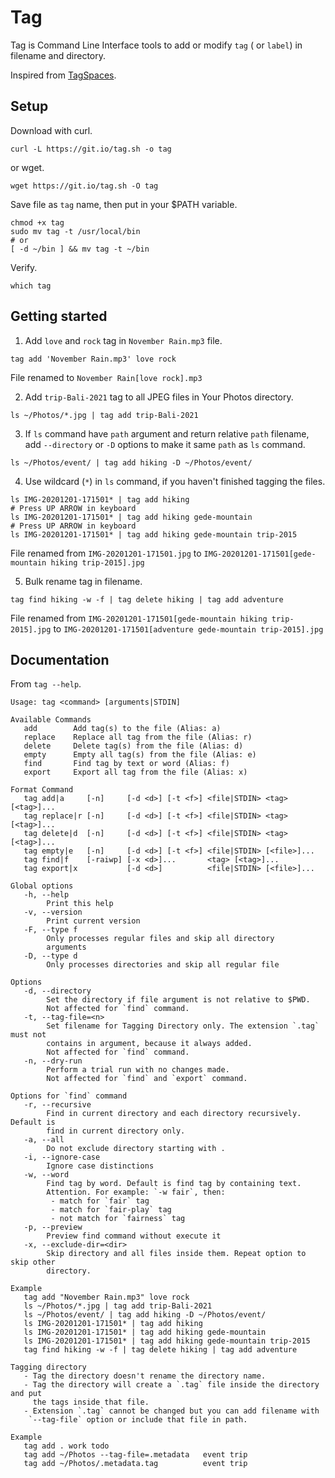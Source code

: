 # Tag

Tag is Command Line Interface tools to add or modify `tag` ( or `label`) in filename and directory.

Inspired from [TagSpaces](https://www.tagspaces.org/).

## Setup

Download with curl.

```
curl -L https://git.io/tag.sh -o tag
```

or wget.

```
wget https://git.io/tag.sh -O tag
```

Save file as `tag` name, then put in your $PATH variable.

```
chmod +x tag
sudo mv tag -t /usr/local/bin
# or
[ -d ~/bin ] && mv tag -t ~/bin
```

Verify.

```
which tag
```

## Getting started

1. Add `love` and `rock` tag in `November Rain.mp3` file.

```
tag add 'November Rain.mp3' love rock
```

File renamed to `November Rain[love rock].mp3`

2. Add `trip-Bali-2021` tag to all JPEG files in Your Photos directory.

```
ls ~/Photos/*.jpg | tag add trip-Bali-2021
```

3. If `ls` command have `path` argument and return relative `path` filename,
add `--directory` or `-D` options to make it same `path` as `ls` command.

```
ls ~/Photos/event/ | tag add hiking -D ~/Photos/event/
```

4. Use wildcard (`*`) in `ls` command, if you haven't finished tagging the files.

```
ls IMG-20201201-171501* | tag add hiking
# Press UP ARROW in keyboard
ls IMG-20201201-171501* | tag add hiking gede-mountain
# Press UP ARROW in keyboard
ls IMG-20201201-171501* | tag add hiking gede-mountain trip-2015
```

File renamed from `IMG-20201201-171501.jpg` to `IMG-20201201-171501[gede-mountain hiking trip-2015].jpg`

5. Bulk rename tag in filename.

```
tag find hiking -w -f | tag delete hiking | tag add adventure
```

File renamed from `IMG-20201201-171501[gede-mountain hiking trip-2015].jpg` to `IMG-20201201-171501[adventure gede-mountain trip-2015].jpg`

## Documentation

From `tag --help`.

```
Usage: tag <command> [arguments|STDIN]

Available Commands
   add        Add tag(s) to the file (Alias: a)
   replace    Replace all tag from the file (Alias: r)
   delete     Delete tag(s) from the file (Alias: d)
   empty      Empty all tag(s) from the file (Alias: e)
   find       Find tag by text or word (Alias: f)
   export     Export all tag from the file (Alias: x)

Format Command
   tag add|a     [-n]     [-d <d>] [-t <f>] <file|STDIN> <tag> [<tag>]...
   tag replace|r [-n]     [-d <d>] [-t <f>] <file|STDIN> <tag> [<tag>]...
   tag delete|d  [-n]     [-d <d>] [-t <f>] <file|STDIN> <tag> [<tag>]...
   tag empty|e   [-n]     [-d <d>] [-t <f>] <file|STDIN> [<file>]...
   tag find|f    [-raiwp] [-x <d>]...       <tag> [<tag>]...
   tag export|x           [-d <d>]          <file|STDIN> [<file>]...

Global options
   -h, --help
        Print this help
   -v, --version
        Print current version
   -F, --type f
        Only processes regular files and skip all directory
        arguments
   -D, --type d
        Only processes directories and skip all regular file

Options
   -d, --directory
        Set the directory if file argument is not relative to $PWD.
        Not affected for `find` command.
   -t, --tag-file=<n>
        Set filename for Tagging Directory only. The extension `.tag` must not
        contains in argument, because it always added.
        Not affected for `find` command.
   -n, --dry-run
        Perform a trial run with no changes made.
        Not affected for `find` and `export` command.

Options for `find` command
   -r, --recursive
        Find in current directory and each directory recursively. Default is
        find in current directory only.
   -a, --all
        Do not exclude directory starting with .
   -i, --ignore-case
        Ignore case distinctions
   -w, --word
        Find tag by word. Default is find tag by containing text.
        Attention. For example: `-w fair`, then:
         - match for `fair` tag
         - match for `fair-play` tag
         - not match for `fairness` tag
   -p, --preview
        Preview find command without execute it
   -x, --exclude-dir=<dir>
        Skip directory and all files inside them. Repeat option to skip other
        directory.

Example
   tag add "November Rain.mp3" love rock
   ls ~/Photos/*.jpg | tag add trip-Bali-2021
   ls ~/Photos/event/ | tag add hiking -D ~/Photos/event/
   ls IMG-20201201-171501* | tag add hiking
   ls IMG-20201201-171501* | tag add hiking gede-mountain
   ls IMG-20201201-171501* | tag add hiking gede-mountain trip-2015
   tag find hiking -w -f | tag delete hiking | tag add adventure

Tagging directory
   - Tag the directory doesn't rename the directory name.
   - Tag the directory will create a `.tag` file inside the directory and put
     the tags inside that file.
   - Extension `.tag` cannot be changed but you can add filename with
    `--tag-file` option or include that file in path.

Example
   tag add . work todo
   tag add ~/Photos --tag-file=.metadata   event trip
   tag add ~/Photos/.metadata.tag          event trip
```
